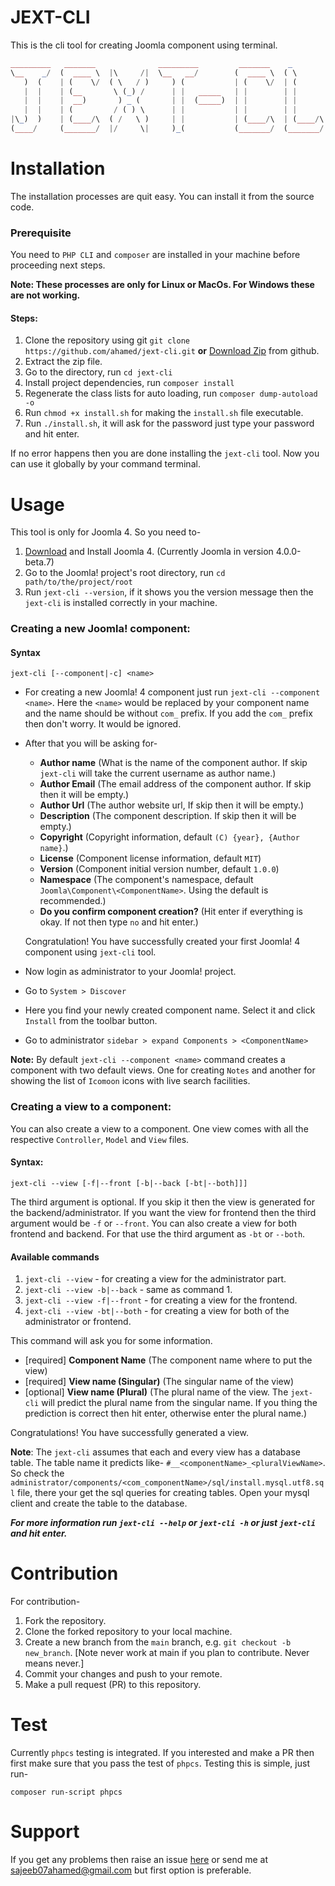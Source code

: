 # JEXT-CLI
This is the cli tool for creating Joomla component using terminal.

```php
_________   _______              _________         _______    _         _________
\__    _/  (  ____ \  |\     /|  \__   __/        (  ____ \  ( \        \__   __/
   )  (    | (    \/  ( \   / )     ) (           | (    \/  | (           ) (   
   |  |    | (__       \ (_) /      | |   _____   | |        | |           | |   
   |  |    |  __)       ) _ (       | |  (_____)  | |        | |           | |   
   |  |    | (         / ( ) \      | |           | |        | |           | |   
|\_)  )    | (____/\  ( /   \ )     | |           | (____/\  | (____/\  ___) (___
(____/     (_______/  |/     \|     )_(           (_______/  (_______/  \_______/ 
```

# Installation
The installation processes are quit easy. You can install it from the source code.
### Prerequisite
You need to `PHP CLI` and `composer` are installed in your machine before proceeding next steps.

**Note: These processes are only for Linux or MacOs. For Windows these are not working.**

#### Steps:
1. Clone the repository using git `git clone https://github.com/ahamed/jext-cli.git` **or** [Download Zip](https://github.com/ahamed/jext-cli/archive/main.zip) from github.
2. Extract the zip file.
3. Go to the directory, run `cd jext-cli`
4. Install project dependencies, run `composer install`
5. Regenerate the class lists for auto loading, run `composer dump-autoload -o`
6. Run `chmod +x install.sh` for making the `install.sh` file executable.
7. Run `./install.sh`, it will ask for the password just type your password and hit enter.

If no error happens then you are done installing the `jext-cli` tool. Now you can use it globally by your command terminal.

# Usage
This tool is only for Joomla 4. So you need to-
1. [Download](https://www.joomla.org/announcements/release-news/5833-joomla-4-0-0-beta7-and-joomla-3-10-alpha5.html) and Install Joomla 4. (Currently Joomla in version 4.0.0-beta.7)
2. Go to the Joomla! project's root directory, run `cd path/to/the/project/root`
3. Run `jext-cli --version`, if it shows you the version message then the `jext-cli` is installed correctly in your machine.

### Creating a new Joomla! component:
#### Syntax
```shell
jext-cli [--component|-c] <name>
```


+ For creating a new Joomla! 4 component just run `jext-cli --component <name>`. Here the `<name>` would be replaced by your component name and the name should be without `com_` prefix. If you add the `com_` prefix then don't worry. It would be ignored.

+ After that you will be asking for-
   + **Author name** (What is the name of the component author. If skip `jext-cli` will take the current username as author name.)
   + **Author Email** (The email address of the component author. If skip then it will be empty.)
   + **Author Url** (The author website url, If skip then it will be empty.)
   + **Description** (The component description. If skip then it will be empty.)
   + **Copyright** (Copyright information, default `(C) {year}, {Author name}`.)
   + **License** (Component license information, default `MIT`)
   + **Version** (Component initial version number, default `1.0.0`)
   + **Namespace** (The component's namespace, default `Joomla\Component\<ComponentName>`. Using the default is recommended.)
   + **Do you confirm component creation?** (Hit enter if everything is okay. If not then type `no` and hit enter.)

   Congratulation! You have successfully created your first Joomla! 4 component using `jext-cli` tool.
+ Now login as administrator to your Joomla! project.
+ Go to `System > Discover`
+ Here you find your newly created component name. Select it and click `Install` from the toolbar button.
+ Go to administrator `sidebar > expand Components > <ComponentName>`

**Note:** By default `jext-cli --component <name>` command creates a component with two default views. One for creating `Notes` and another for showing the list of `Icomoon` icons with live search facilities.

### Creating a view to a component:
You can also create a view to a component. One view comes with all the respective `Controller`, `Model` and `View` files.

#### Syntax:
```shell
jext-cli --view [-f|--front [-b|--back [-bt|--both]]]
```
The third argument is optional. If you skip it then the view is generated for the backend/administrator. If you want the view for frontend then the third argument would be `-f` or `--front`. You can also create a view for both frontend and backend. For that use the third argument as `-bt` or `--both`.

#### Available commands
1. `jext-cli --view` - for creating a view for the administrator part.
2. `jext-cli --view -b|--back` - same as command 1.
3. `jext-cli --view -f|--front` - for creating a view for the frontend.
4. `jext-cli --view -bt|--both` - for creating a view for both of the administrator or frontend.

This command will ask you for some information.
- [required] **Component Name** (The component name where to put the view)
- [required] **View name (Singular)** (The singular name of the view)
- [optional] **View name (Plural)** (The plural name of the view. The `jext-cli` will predict the plural name from the singular name. If you thing the prediction is correct then hit enter, otherwise enter the plural name.)

Congratulations! You have successfully generated a view.

**Note**: The `jext-cli` assumes that each and every view has a database table. The table name it predicts like- `#__<componentName>_<pluralViewName>`. So check the `administrator/components/<com_componentName>/sql/install.mysql.utf8.sql` file, there your get the sql queries for creating tables. Open your mysql client and create the table to the database.

___For more information run `jext-cli --help` or `jext-cli -h` or just `jext-cli` and hit enter.___

# Contribution
For contribution-
1. Fork the repository.
2. Clone the forked repository to your local machine.
3. Create a new branch from the `main` branch, e.g. `git checkout -b new_branch`. [Note never work at main if you plan to contribute. Never means never.]
4. Commit your changes and push to your remote.
5. Make a pull request (PR) to this repository.

# Test
Currently `phpcs` testing is integrated. If you interested and make a PR then first make sure that you pass the test of `phpcs`. Testing this is simple, just run-

```console
composer run-script phpcs
```

# Support
If you get any problems then raise an issue [here](https://github.com/ahamed/jext-cli/issues) or send me at [sajeeb07ahamed@gmail.com](mailto:sajeeb07ahamed@gmail.com) but first option is preferable.

<!-- # Donate
If you think this project helps you then you can offer me a cup of dark coffee :smile:

[![paypal](https://www.paypalobjects.com/en_US/i/btn/btn_donateCC_LG.gif)](sajeeb07ahamed@gmail.com) -->